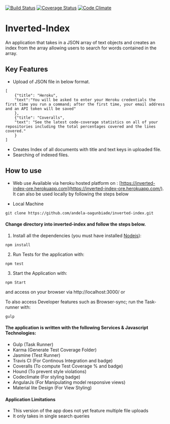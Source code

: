 [![Build Status](https://travis-ci.org/andela-oagunbiade/inverted-index.svg?branch=develop)](https://travis-ci.org/andela-oagunbiade/inverted-index.svg?branch=develop)
[![Coverage Status](https://coveralls.io/repos/github/andela-oagunbiade/inverted-index/badge.svg?branch=develop)](https://coveralls.io/github/andela-oagunbiade/inverted-index?branch=develop)
[![Code Climate](https://codeclimate.com/github/andela-oagunbiade/inverted-index/badges/gpa.svg)](https://codeclimate.com/github/andela-oagunbiade/inverted-index)

# Inverted-Index
An application that takes in a JSON array of text objects and creates an index from the array allowing users to search for words contained in the array.

## Key Features
- Upload of JSON file in below format.
```
[
    {"title": "Heroku",
    "text":"You will be asked to enter your Heroku credentials the first time you run a command; after the first time, your email address and an API token will be saved"
    },
    {"title": "Coveralls",
    "text": "See the latest code-coverage statistics on all of your repositories including the total percentages covered and the lines covered."
    }         
]
```
- Creates Index of all documents with title and text keys in uploaded file.
- Searching of indexed files.

## How to use
- Web use
Available via heroku hosted platform on : [https://inverted-index-ore.herokuapp.com](https://inverted-index-ore.herokuapp.com/).
It can also be used locally by following the steps below

- Local Machine 
```
git clone https://github.com/andela-oagunbiade/inverted-index.git
```
#### Change directory into inverted-index and follow the steps below.
1. Install all the dependencies (you must have installed [Nodejs](nodejs.org)):
```
npm install
```

2. Run Tests for the application with:
```
npm test
```
3. Start the Application with:
```
npm Start
```
and access on your browser via http://localhost:3000/ or 

To also access Developer features such as Browser-sync; run the Task-runner with:
```
gulp 
```



#### The application is written with the following Services & Javascript Technologies:
- Gulp (Task Runner)
- Karma (Generate Test Coverage Folder)
- Jasmine (Test Runner)
- Travis CI (For Continous Integration and badge)
- Coveralls (To compute Test Coverage % and badge)
- Hound (To prevent style violations)
- Codeclimate (For styling badge)
- AngularJs (For Manipulating model responsive views)
- Material lite Design (For View Styling)


#### Application Limitations
- This version of the app does not yet feature multiple file uploads
- It only takes in single search queries
